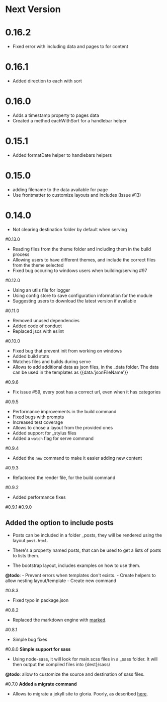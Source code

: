 # Next Version

# 0.16.2

- Fixed error with including data and pages to for content

# 0.16.1

- Added direction to each with sort

# 0.16.0

- Adds a timestamp property to pages data
- Created a method eachWithSort for a handlebar helper

# 0.15.1

- Added formatDate helper to handlebars helpers

# 0.15.0

- adding filename to the data available for page
- Use frontmatter to customize layouts and includes (Issue #13)

# 0.14.0

- Not clearing destination folder by default when serving

#0.13.0

- Reading files from the theme folder and including them in the build process
- Allowing users to have different themes, and include the correct files from the theme selected
- Fixed bug occuring to windows users when building/serving #97

#0.12.0

- Using an utils file for logger
- Using config store to save configuration information for the module
- Suggesting users to download the latest version if available

#0.11.0

- Removed unused dependencies
- Added code of conduct
- Replaced jscs with eslint

#0.10.0

- Fixed bug that prevent init from working on windows
- Added build stats
- Watches files and builds during serve
- Allows to add additional data as json files, in the _data folder.
  The data can be used in the templates as {{data.'jsonFileName'}}

#0.9.6

- Fix issue #59, every post has a correct url, even when it has categories

#0.9.5

- Performance improvements in the build command
- Fixed bugs with prompts
- Increased test coverage
- Allows to chose a layout from the provided ones
- Added support for _stylus files
- Added a `watch` flag for serve command

#0.9.4

- Added the `new` command to make it easier adding new content

#0.9.3
- Refactored the render file, for the build command

#0.9.2

- Added performance fixes

#0.9.1
#0.9.0
## Added the option to include posts

- Posts can be included in a folder _posts, they will be rendered using the
layout `post.html`.

- There's a property named posts, that can be used to get a lists of posts
to lists them.

- The bootstrap layout, includes examples on how to use them.

**@todo**:
     - Prevent errors when templates don't exists.
     - Create helpers to allow nesting layout/template
     - Create new command

#0.8.3

- Fixed typo in package.json

#0.8.2

- Replaced the markdown engine with [marked](https://github.com/chjj/marked).

#0.8.1

- Simple bug fixes

#0.8.0
**Simple support for sass**

- Using node-sass, it will look for main.scss files in a _sass folder.
It will then output the compiled files into {dest}/sass/

**@todo**: allow to customize the source and destination of sass files.

#0.7.0
**Added a migrate command**

- Allows to migrate a jekyll site to gloria. Poorly,
as described [here](https://github.com/gloriajs/gloria/issues/15).
